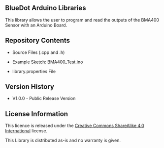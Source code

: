 ## **BlueDot Arduino Libraries**

This library allows the user to program and read the outputs of the BMA400 Sensor with an Arduino Board.


## **Repository Contents**

* Source Files (.cpp and .h)
* Example Sketch: BMA400_Test.ino

* library.properties File


## **Version History**

* V1.0.0 - Public Release Version


## **License Information**

This licence is released under the [Creative Commons ShareAlike 4.0 International](https://creativecommons.org/licenses/by-sa/4.0/) license.

This Library is distributed as-is and no warranty is given.
